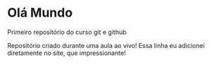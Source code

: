 # Olá Mundo

 Primeiro repositório do curso git e github

 Repositório criado durante uma aula ao vivo!
Essa linha eu adicionei diretamente no site, que impressionante!
